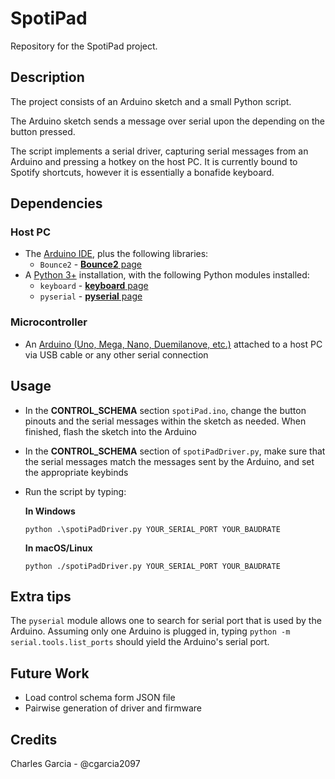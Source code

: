 # SpotiPad

Repository for the SpotiPad project.

## Description

The project consists of an Arduino sketch and a small Python script. 

The Arduino sketch sends a message over serial upon the depending on the button pressed.

The script implements a serial driver, capturing serial messages from an Arduino and pressing a hotkey on the host PC. It is currently bound to Spotify shortcuts, however it is essentially a bonafide keyboard.

## Dependencies

### Host PC
- The [Arduino IDE](https://www.arduino.cc/en/main/software), plus the following libraries:
  - `Bounce2` - [**Bounce2** page](https://github.com/thomasfredericks/Bounce2)
- A [Python 3+](https://www.python.org/downloads/) installation, with the following Python modules installed:
  - `keyboard` - [**keyboard** page](https://pypi.org/project/keyboard/)
  - `pyserial` - [**pyserial** page](https://pypi.org/project/pyserial/)

### Microcontroller
- An [Arduino (Uno, Mega, Nano, Duemilanove, etc.)](https://www.arduino.cc/en/Main/Products) attached to a host PC via USB cable or any other serial connection

## Usage

- In the **CONTROL_SCHEMA** section `spotiPad.ino`, change the button pinouts and the serial messages within the sketch as needed. When finished, flash the sketch into the Arduino 
- In the **CONTROL_SCHEMA** section of `spotiPadDriver.py`, make sure that the serial messages match the messages sent by the Arduino, and set the appropriate keybinds 
- Run the script by typing:
  
  **In Windows**

    ```python .\spotiPadDriver.py YOUR_SERIAL_PORT YOUR_BAUDRATE```

  **In macOS/Linux**

    ```python ./spotiPadDriver.py YOUR_SERIAL_PORT YOUR_BAUDRATE```

## Extra tips

The `pyserial` module allows one to search for serial port that is used by the Arduino. Assuming only one Arduino is plugged in, typing `python -m serial.tools.list_ports` should yield the Arduino's serial port.

## Future Work
- Load control schema form JSON file
- Pairwise generation of driver and firmware

## Credits
Charles Garcia - @cgarcia2097